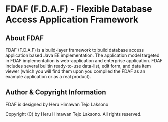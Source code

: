 # FDAF (F.D.A.F) - Flexible Database Access Application Framework

## About FDAF

FDAF (F.D.A.F) is a build-layer framework to build database access application
based Java EE implementation. The application model targeted in FDAF
implementation is web-application and enterprise application. FDAF includes
several builtin ready-to-use data-list, edit form, and data item viewer
(which you will find them upon you compiled the FDAF as an example application
or as a real product).

## Author & Copyright Information

FDAF is designed by Heru Himawan Tejo Laksono

Copyright (C) by Heru Himawan Tejo Laksono. All rights reserved.

